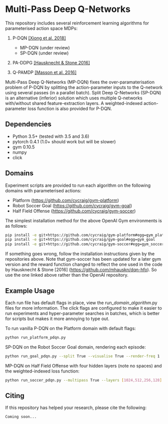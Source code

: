 #  Multi-Pass Deep Q-Networks

This repository includes several reinforcement learning algorithms for parameterised action space MDPs:

1. P-DQN [[Xiong et al. 2018]](https://arxiv.org/abs/1810.06394)

    - MP-DQN (under review)
    - SP-DQN (under review)
   
2. PA-DDPG [[Hausknecht & Stone 2016]](https://arxiv.org/abs/1511.04143)
3. Q-PAMDP [[Masson et al. 2016]](https://arxiv.org/abs/1509.01644)

Multi-Pass Deep Q-Networks (MP-DQN) fixes the over-paramaterisation problem of P-DQN by splitting the action-parameter inputs to the Q-network using several passes (in a parallel batch). Split Deep Q-Networks (SP-DQN) is an alternative (inferior) solution which uses multiple Q-networks with/without shared feature-extraction layers. A weighted-indexed action-parameter loss function is also provided for P-DQN.

## Dependencies

- Python 3.5+ (tested with 3.5 and 3.6)
- pytorch 0.4.1 (1.0+ should work but will be slower)
- gym 0.10.5
- numpy
- click

## Domains


Experiment scripts are provided to run each algorithm on the following domains with parameterised actions:

- Platform (https://github.com/cycraig/gym-platform)
- Robot Soccer Goal (https://github.com/cycraig/gym-goal)
- Half Field Offense (https://github.com/cycraig/gym-soccer)

The simplest installation method for the above OpenAI Gym environments is as follows:
```bash
pip install -e git+https://github.com/cycraig/gym-platform#egg=gym_platform
pip install -e git+https://github.com/cycraig/gym-goal#egg=gym_goal
pip install -e git+https://github.com/cycraig/gym-soccer#egg=gym_soccer 
```

If something goes wrong, follow the installation instructions given by the repositories above. Note that gym-soccer has been updated for a later gym version and the reward function changed to reflect the one used in the code by Hausknecht & Stone [2016] (https://github.com/mhauskn/dqn-hfo). So use the one linked above rather than the OpenAI repository.

## Example Usage

Each run file has default flags in place, view the run_*domain*_*algorithm*.py files for more information. The click flags are configured to make it easier to run experiments and hyper-parameter searches in batches, which is better for scripts but makes it more annoying to type out. 

To run vanilla P-DQN on the Platform domain with default flags:
```bash
python run_platform_pdqn.py 
```

SP-DQN on the Robot Soccer Goal domain, rendering each episode:
```bash
python run_goal_pdqn.py --split True --visualise True --render-freq 1
```

MP-DQN on Half Field Offense with four hidden layers (note no spaces) and the weighted-indexed loss function:
```bash
python run_soccer_pdqn.py --multipass True --layers [1024,512,256,128] --weighted True --indexed True
```

## Citing
If this repository has helped your research, please cite the following:


    Coming soon...
